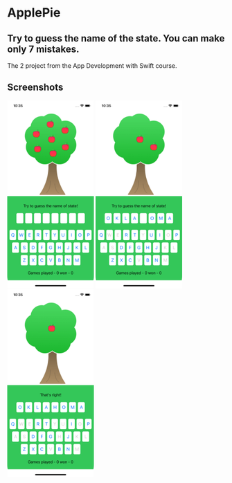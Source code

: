 # ApplePie
## Try to guess the name of the state. You can make only 7 mistakes.

The 2 project from the App Development with Swift course.

## Screenshots

<p align="left">
  <img src="Screenshots/Simulator%20Screen%20Shot%20-%20iPhone%2012%20mini%20-%202021-04-12%20at%2022.35.13.png" width="200">
  <img src="Screenshots/Simulator%20Screen%20Shot%20-%20iPhone%2012%20mini%20-%202021-04-12%20at%2022.35.39.png" width="200">
  <img src="Screenshots/Simulator%20Screen%20Shot%20-%20iPhone%2012%20mini%20-%202021-04-12%20at%2022.35.50.png" width="200">
</p>
